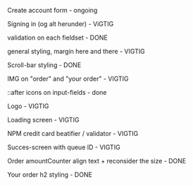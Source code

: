 Create account form - ongoing

Signing in (og alt herunder) - ViGTIG

validation on each fieldset - DONE

general styling, margin here and there - VIGTIG

Scroll-bar styling - DONE

IMG on "order" and "your order" - VIGTIG

::after icons on input-fields - done

Logo - VIGTIG

Loading screen - VIGTIG

NPM credit card beatifier / validator - VIGTIG

Succes-screen with queue ID - VIGTIG

Order amountCounter align text + reconsider the size - DONE

Your order h2 styling - DONE
